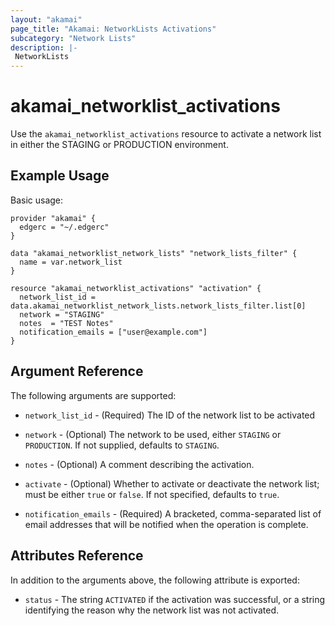 ```yaml
---
layout: "akamai"
page_title: "Akamai: NetworkLists Activations"
subcategory: "Network Lists"
description: |-
 NetworkLists
---
```


# akamai_networklist_activations

Use the `akamai_networklist_activations` resource to activate a network list in either the STAGING or PRODUCTION
environment.

## Example Usage

Basic usage:

```hcl
provider "akamai" {
  edgerc = "~/.edgerc"
}

data "akamai_networklist_network_lists" "network_lists_filter" {
  name = var.network_list
}

resource "akamai_networklist_activations" "activation" {
  network_list_id = data.akamai_networklist_network_lists.network_lists_filter.list[0]
  network = "STAGING"
  notes  = "TEST Notes"
  notification_emails = ["user@example.com"]
}
```

## Argument Reference

The following arguments are supported:

* `network_list_id` - (Required) The ID of the network list to be activated

* `network` - (Optional) The network to be used, either `STAGING` or `PRODUCTION`. If not supplied, defaults to
  `STAGING`.

* `notes` - (Optional) A comment describing the activation.

* `activate` - (Optional) Whether to activate or deactivate the network list; must be either `true` or `false`. If not
  specified, defaults to `true`.

* `notification_emails` - (Required) A bracketed, comma-separated list of email addresses that will be notified when the
  operation is complete.

## Attributes Reference

In addition to the arguments above, the following attribute is exported:

* `status` - The string `ACTIVATED` if the activation was successful, or a string identifying the reason why the network
  list was not activated.

